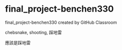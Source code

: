 # final_project-benchen330
final_project-benchen330 created by GitHub Classroom

chebsnake, shooting, 踩地雷

應該是踩地雷
